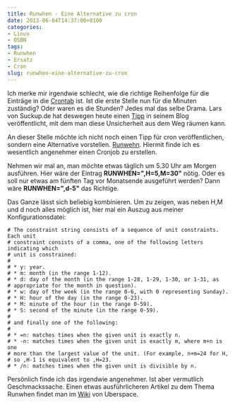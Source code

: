 ```yaml
---
title: Runwhen - Eine Alternative zu cron
date: 2013-06-04T14:37:00+0100
categories:
- Linux
- OSBN
tags:
- Runwhen
- Ersatz
- Cron
slug: runwhen-eine-alternative-zu-cron
---
```

Ich merke mir irgendwie schlecht, wie die richtige Reihenfolge für die Einträge in die [Crontab](http://de.wikipedia.org/wiki/Cron\ "Cron") ist. Ist die erste Stelle nun für die Minuten zuständig? Oder waren es die Stunden? Jedes mal das selbe Drama. Lars von Suckup.de hat deswegen heute einen [Tipp](http://suckup.de/linux/crontab-tipp "Crontab Tipp") in seinem Blog veröffentlicht, mit dem man diese Unsicherheit aus dem Weg räumen kann.

An dieser Stelle möchte ich nicht noch einen Tipp für cron veröffentlichen, sondern eine Alternative vorstellen. [Runwehn](http://code.dogmap.org/runwhen "runwhen"). Hiermit finde ich es wesentlich angenehmer einen Cronjob zu erstellen.

Nehmen wir mal an, man möchte etwas täglich um 5.30 Uhr am Morgen ausführen. Hier wäre der Eintrag **RUNWHEN=",H=5,M=30"** nötig. Oder es soll nur etwas am fünften Tag vor Monatsende ausgeführt werden? Dann wäre **RUNWHEN=",d-5"** das Richtige.

Das Ganze lässt sich beliebig kombinieren. Um zu zeigen, was neben H,M und d noch alles möglich ist, hier mal ein Auszug aus meiner Konfigurationsdatei:

<pre class="line-numbers" style="white-space:pre-wrap;">
<code class="language-bash"># The constraint string consists of a sequence of unit constraints. Each unit
# constraint consists of a comma, one of the following letters indicating which
# unit is constrained:
#
# * y: year.
# * m: month (in the range 1-12).
# * d: day of the month (in the range 1-28, 1-29, 1-30, or 1-31, as
# appropriate for the month in question).
# * w: day of the week (in the range 0-6, with 0 representing Sunday).
# * H: hour of the day (in the range 0-23).
# * M: minute of the hour (in the range 0-59).
# * S: second of the minute (in the range 0-59).
#
# and finally one of the following:
#
# * =n: matches times when the given unit is exactly n.
# * -n: matches times when the given unit is exactly m, where m+n is one
# more than the largest value of the unit. (For example, n+m=24 for H,
# so ,H-1 is equivalent to ,H=23.
# * /n: matches times when the given unit is divisible by n.</code>
</pre>

Persönlich finde ich das irgendwie angenehmer. Ist aber vermutlich Geschmackssache. Einen etwas ausführlicheren Artikel zu dem Thema Runwhen findet man im [Wiki](http://uberspace.de/dokuwiki/system:runwhen "Uberspace Wiki") von Uberspace.
